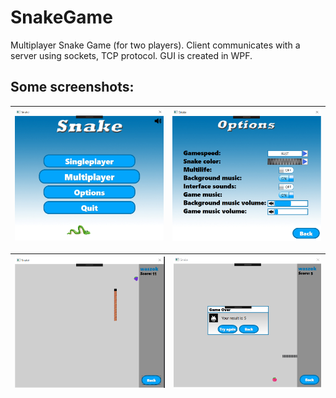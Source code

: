 # SnakeGame

Multiplayer Snake Game (for two players). 
Client communicates with a server using sockets, TCP protocol.
GUI is created in WPF.

## Some screenshots:

| ![Snake Menu](Screenshots/sc8.png) | ![Snake settings](Screenshots/sc6.png) |
| ----------------------------------------- | --------------------------------------- |

| ![Snake running game](Screenshots/sc9.png) | ![Snake game over](Screenshots/sc7.png) |
| ----------------------------------------- | --------------------------------------- |
